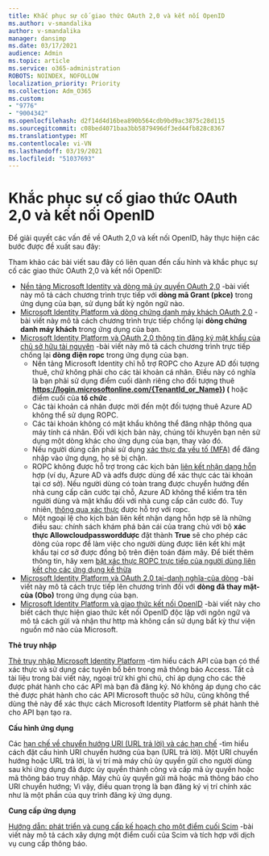 ```yaml
---
title: Khắc phục sự cố giao thức OAuth 2,0 và kết nối OpenID
ms.author: v-smandalika
author: v-smandalika
manager: dansimp
ms.date: 03/17/2021
audience: Admin
ms.topic: article
ms.service: o365-administration
ROBOTS: NOINDEX, NOFOLLOW
localization_priority: Priority
ms.collection: Adm_O365
ms.custom:
- "9776"
- "9004342"
ms.openlocfilehash: d2f14d4d16bea890b564cdb9bd9ac3875c28d115
ms.sourcegitcommit: c08bed4071baa3bb5879496df3ed44fb828c8367
ms.translationtype: MT
ms.contentlocale: vi-VN
ms.lasthandoff: 03/19/2021
ms.locfileid: "51037693"
---
```

# <a name="troubleshoot-oauth-20-and-openid-connect-protocols"></a>Khắc phục sự cố giao thức OAuth 2,0 và kết nối OpenID

Để giải quyết các vấn đề về OAuth 2,0 và kết nối OpenID, hãy thực hiện các bước được đề xuất sau đây:

Tham khảo các bài viết sau đây có liên quan đến cấu hình và khắc phục sự cố các giao thức OAuth 2,0 và kết nối OpenID:

- [Nền tảng Microsoft Identity và dòng mã ủy quyền OAuth 2,0](https://docs.microsoft.com/azure/active-directory/develop/v2-oauth2-auth-code-flow) -bài viết này mô tả cách chương trình trực tiếp với **dòng mã Grant (pkce)** trong ứng dụng của bạn, sử dụng bất kỳ ngôn ngữ nào.
- [Microsoft Identity Platform và dòng chứng danh máy khách OAuth 2,0](https://docs.microsoft.com/azure/active-directory/develop/v2-oauth2-client-creds-grant-flow) -bài viết này mô tả cách chương trình trực tiếp chống lại **dòng chứng danh máy khách** trong ứng dụng của bạn.
- [Microsoft Identity Platform và OAuth 2,0 thông tin đăng ký mật khẩu của chủ sở hữu tài nguyên](https://docs.microsoft.com/azure/active-directory/develop/v2-oauth-ropc) -bài viết này mô tả cách chương trình trực tiếp chống lại **dòng điện ropc** trong ứng dụng của bạn.
    - Nền tảng Microsoft Identity chỉ hỗ trợ ROPC cho Azure AD đối tượng thuê, chứ không phải cho các tài khoản cá nhân. Điều này có nghĩa là bạn phải sử dụng điểm cuối dành riêng cho đối tượng thuê **https://login.microsoftonline.com/{TenantId_or_Name}) (** hoặc điểm cuối của **tổ chức** .
    - Các tài khoản cá nhân được mời đến một đối tượng thuê Azure AD không thể sử dụng ROPC.
    - Các tài khoản không có mật khẩu không thể đăng nhập thông qua máy tính cá nhân. Đối với kịch bản này, chúng tôi khuyên bạn nên sử dụng một dòng khác cho ứng dụng của bạn, thay vào đó.
    - Nếu người dùng cần phải sử dụng [xác thực đa yếu tố (MFA)](https://docs.microsoft.com/azure/active-directory/authentication/concept-mfa-howitworks) để đăng nhập vào ứng dụng, họ sẽ bị chặn.
    - ROPC không được hỗ trợ trong các kịch bản [liên kết nhận dạng hỗn](https://docs.microsoft.com/azure/active-directory/hybrid/whatis-fed) hợp (ví dụ, Azure AD và adfs được dùng để xác thực các tài khoản tại cơ sở). Nếu người dùng có toàn trang được chuyển hướng đến nhà cung cấp căn cước tại chỗ, Azure AD không thể kiểm tra tên người dùng và mật khẩu đối với nhà cung cấp căn cước đó. Tuy nhiên, [thông qua xác thực](https://docs.microsoft.com/azure/active-directory/hybrid/how-to-connect-pta) được hỗ trợ với ropc.
    - Một ngoại lệ cho kịch bản liên kết nhận dạng hỗn hợp sẽ là những điều sau: chính sách khám phá bản cái của trang chủ với bộ **xác thực Allowcloudpasswordđược** đặt thành **True** sẽ cho phép các dòng của ropc để làm việc cho người dùng được liên kết khi mật khẩu tại cơ sở được đồng bộ trên điện toán đám mây. Để biết thêm thông tin, hãy xem [bật xác thực ROPC trực tiếp của người dùng liên kết cho các ứng dụng kế thừa](https://docs.microsoft.com/azure/active-directory/manage-apps/configure-authentication-for-federated-users-portal#enable-direct-ropc-authentication-of-federated-users-for-legacy-applications) 
- [Microsoft Identity Platform và OAuth 2,0 tại-danh nghĩa-của dòng](https://docs.microsoft.com/azure/active-directory/develop/v2-oauth2-on-behalf-of-flow) -bài viết này mô tả cách trực tiếp lên chương trình đối với **dòng đã thay mặt-của (Obo)** trong ứng dụng của bạn.
- [Microsoft Identity Platform và giao thức kết nối OpenID](https://docs.microsoft.com/azure/active-directory/develop/v2-protocols-oidc) -bài viết này cho biết cách thực hiện giao thức kết nối OpenID độc lập với ngôn ngữ và mô tả cách gửi và nhận thư http mà không cần sử dụng bất kỳ thư viện nguồn mở nào của Microsoft.

**Thẻ truy nhập**

[Thẻ truy nhập Microsoft Identity Platform](https://docs.microsoft.com/azure/active-directory/develop/access-tokens) -tìm hiểu cách API của bạn có thể xác thực và sử dụng các tuyên bố bên trong mã thông báo Access. Tất cả tài liệu trong bài viết này, ngoại trừ khi ghi chú, chỉ áp dụng cho các thẻ được phát hành cho các API mà bạn đã đăng ký. Nó không áp dụng cho các thẻ được phát hành cho các API Microsoft thuộc sở hữu, cũng không thể dùng thẻ này để xác thực cách Microsoft Identity Platform sẽ phát hành thẻ cho API bạn tạo ra.

**Cấu hình ứng dụng**

Các [hạn chế về chuyển hướng URI (URL trả lời) và các hạn chế](https://docs.microsoft.com/azure/active-directory/develop/reply-url) -tìm hiểu cách đặt cấu hình URI chuyển hướng của bạn (URL trả lời). Một URI chuyển hướng hoặc URL trả lời, là vị trí mà máy chủ ủy quyền gửi cho người dùng sau khi ứng dụng đã được ủy quyền thành công và cấp mã ủy quyền hoặc mã thông báo truy nhập. Máy chủ ủy quyền gửi mã hoặc mã thông báo cho URI chuyển hướng; Vì vậy, điều quan trọng là bạn đăng ký vị trí chính xác như là một phần của quy trình đăng ký ứng dụng.

**Cung cấp ứng dụng**

[Hướng dẫn: phát triển và cung cấp kế hoạch cho một điểm cuối Scim](https://docs.microsoft.com/azure/active-directory/app-provisioning/use-scim-to-provision-users-and-groups) -bài viết này mô tả cách xây dựng một điểm cuối của Scim và tích hợp với dịch vụ cung cấp thông báo.


